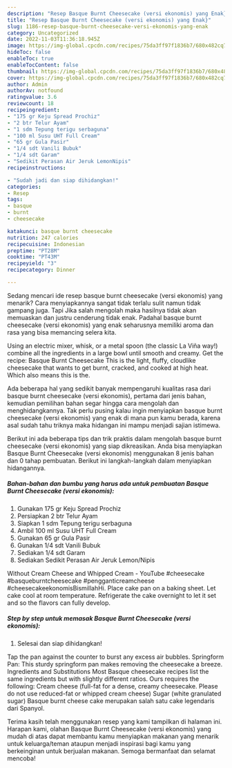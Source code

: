 ```yaml
---
description: "Resep Basque Burnt Cheesecake (versi ekonomis) yang Enak}"
title: "Resep Basque Burnt Cheesecake (versi ekonomis) yang Enak}"
slug: 1186-resep-basque-burnt-cheesecake-versi-ekonomis-yang-enak
category: Uncategorized
date: 2022-11-03T11:36:18.945Z
image: https://img-global.cpcdn.com/recipes/75da3ff97f1836b7/680x482cq70/basque-burnt-cheesecake-versi-ekonomis-foto-resep-utama.jpg
hideToc: false
enableToc: true
enableTocContent: false
thumbnail: https://img-global.cpcdn.com/recipes/75da3ff97f1836b7/680x482cq70/basque-burnt-cheesecake-versi-ekonomis-foto-resep-utama.jpg
cover: https://img-global.cpcdn.com/recipes/75da3ff97f1836b7/680x482cq70/basque-burnt-cheesecake-versi-ekonomis-foto-resep-utama.jpg
author: Admin
authorAv: notfound
ratingvalue: 3.6
reviewcount: 18
recipeingredient:
- "175 gr Keju Spread Prochiz"
- "2 btr Telur Ayam"
- "1 sdm Tepung terigu serbaguna"
- "100 ml Susu UHT Full Cream"
- "65 gr Gula Pasir"
- "1/4 sdt Vanili Bubuk"
- "1/4 sdt Garam"
- "Sedikit Perasan Air Jeruk LemonNipis"
recipeinstructions:

- "Sudah jadi dan siap dihidangkan!"
categories:
- Resep
tags:
- basque
- burnt
- cheesecake

katakunci: basque burnt cheesecake 
nutrition: 247 calories
recipecuisine: Indonesian
preptime: "PT28M"
cooktime: "PT43M"
recipeyield: "3"
recipecategory: Dinner

---
```



Sedang mencari ide resep basque burnt cheesecake (versi ekonomis) yang menarik? Cara menyiapkannya sangat tidak terlalu sulit namun tidak gampang juga. Tapi Jika salah mengolah maka hasilnya tidak akan memuaskan dan justru cenderung tidak enak. Padahal basque burnt cheesecake (versi ekonomis) yang enak seharusnya memiliki aroma dan rasa yang bisa memancing selera kita.


Using an electric mixer, whisk, or a metal spoon (the classic La Viña way!) combine all the ingredients in a large bowl until smooth and creamy. Get the recipe: Basque Burnt Cheesecake This is the light, fluffy, cloudlike cheesecake that wants to get burnt, cracked, and cooked at high heat. Which also means this is the.

Ada beberapa hal yang sedikit banyak mempengaruhi kualitas rasa dari basque burnt cheesecake (versi ekonomis), pertama dari jenis bahan, kemudian pemilihan bahan segar hingga cara mengolah dan menghidangkannya. Tak perlu pusing kalau ingin menyiapkan basque burnt cheesecake (versi ekonomis) yang enak di mana pun kamu berada, karena asal sudah tahu triknya maka hidangan ini mampu menjadi sajian istimewa.


Berikut ini ada beberapa tips dan trik praktis dalam mengolah basque burnt cheesecake (versi ekonomis) yang siap dikreasikan. Anda bisa menyiapkan Basque Burnt Cheesecake (versi ekonomis) menggunakan 8 jenis bahan dan 0 tahap pembuatan. Berikut ini langkah-langkah dalam menyiapkan hidangannya.

<!--inarticleads1-->

##### Bahan-bahan dan bumbu yang harus ada untuk pembuatan Basque Burnt Cheesecake (versi ekonomis):

1. Gunakan 175 gr Keju Spread Prochiz
1. Persiapkan 2 btr Telur Ayam
1. Siapkan 1 sdm Tepung terigu serbaguna
1. Ambil 100 ml Susu UHT Full Cream
1. Gunakan 65 gr Gula Pasir
1. Gunakan 1/4 sdt Vanili Bubuk
1. Sediakan 1/4 sdt Garam
1. Sediakan Sedikit Perasan Air Jeruk Lemon/Nipis


Without Cream Cheese and Whipped Cream - YouTube #cheesecake #basqueburntcheesecake #pengganticreamcheese #cheesecakeekonomisBismillahHi. Place cake pan on a baking sheet. Let cake cool at room temperature. Refrigerate the cake overnight to let it set and so the flavors can fully develop. 

<!--inarticleads2-->

##### Step by step untuk memasak Basque Burnt Cheesecake (versi ekonomis):


1. Selesai dan siap dihidangkan!

Tap the pan against the counter to burst any excess air bubbles. Springform Pan: This sturdy springform pan makes removing the cheesecake a breeze. Ingredients and Substitutions Most Basque cheesecake recipes list the same ingredients but with slightly different ratios. Ours requires the following: Cream cheese (full-fat for a dense, creamy cheesecake. Please do not use reduced-fat or whipped cream cheese) Sugar (white granulated sugar) Basque burnt cheese cake merupakan salah satu cake legendaris dari Spanyol. 

Terima kasih telah menggunakan resep yang kami tampilkan di halaman ini. Harapan kami, olahan Basque Burnt Cheesecake (versi ekonomis) yang mudah di atas dapat membantu kamu menyiapkan makanan yang menarik untuk keluarga/teman ataupun menjadi inspirasi bagi kamu yang berkeinginan untuk berjualan makanan. Semoga bermanfaat dan selamat mencoba!
